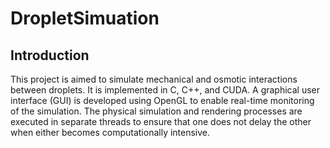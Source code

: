 # DropletSimuation

## Introduction
This project is aimed to simulate mechanical and osmotic interactions between droplets. It is implemented in C, C++, and CUDA. A graphical user interface (GUI) is developed using OpenGL to enable real-time monitoring of the simulation. The physical simulation and rendering processes are executed in separate threads to ensure that one does not delay the other when either becomes computationally intensive.